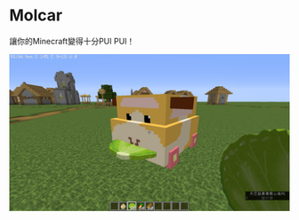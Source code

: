 # Molcar
讓你的Minecraft變得十分PUI PUI！

![](https://github.com/Huanying04/Molcar/blob/master/images/molcar.png)
